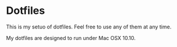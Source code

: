 # Dotfiles

This is my setuo of dotfiles.
Feel free to use any of them at any time.

My dotfiles are designed to run under Mac OSX 10.10.
